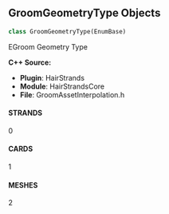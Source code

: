 ## GroomGeometryType Objects

```python
class GroomGeometryType(EnumBase)
```

EGroom Geometry Type

**C++ Source:**

- **Plugin**: HairStrands
- **Module**: HairStrandsCore
- **File**: GroomAssetInterpolation.h

<a id="unreal.GroomGeometryType.STRANDS"></a>

#### STRANDS

0

<a id="unreal.GroomGeometryType.CARDS"></a>

#### CARDS

1

<a id="unreal.GroomGeometryType.MESHES"></a>

#### MESHES

2

<a id="unreal.GroomBindingType"></a>